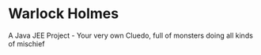 # Warlock Holmes
A Java JEE Project - Your very own Cluedo, full of monsters doing all kinds of mischief
